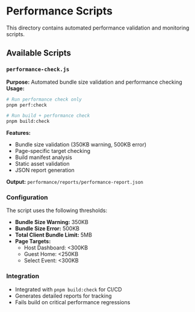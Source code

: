 # Performance Scripts

This directory contains automated performance validation and monitoring scripts.

## Available Scripts

### `performance-check.js`

**Purpose:** Automated bundle size validation and performance checking  
**Usage:**

```bash
# Run performance check only
pnpm perf:check

# Run build + performance check
pnpm build:check
```

**Features:**

- Bundle size validation (350KB warning, 500KB error)
- Page-specific target checking
- Build manifest analysis
- Static asset validation
- JSON report generation

**Output:** `performance/reports/performance-report.json`

### Configuration

The script uses the following thresholds:

- **Bundle Size Warning:** 350KB
- **Bundle Size Error:** 500KB
- **Total Client Bundle Limit:** 5MB
- **Page Targets:**
  - Host Dashboard: <300KB
  - Guest Home: <250KB
  - Select Event: <300KB

### Integration

- Integrated with `pnpm build:check` for CI/CD
- Generates detailed reports for tracking
- Fails build on critical performance regressions
